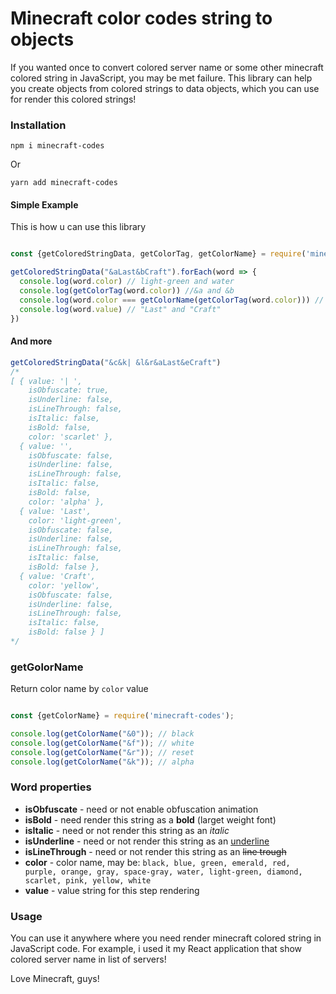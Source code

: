 # Minecraft color codes string to objects

If you wanted once to convert colored server name or some other minecraft colored string in JavaScript, you may be met failure. This library can help you create objects from colored strings to data objects, which you can use for render this colored strings!

### Installation

```shell
npm i minecraft-codes
```

Or

```shell
yarn add minecraft-codes
```

#### Simple Example

This is how u can use this library

```javascript

const {getColoredStringData, getColorTag, getColorName} = require('minecraft-codes');

getColoredStringData("&aLast&bCraft").forEach(word => {
  console.log(word.color) // light-green and water
  console.log(getColorTag(word.color)) //&a and &b
  console.log(word.color === getColorName(getColorTag(word.color))) // true true
  console.log(word.value) // "Last" and "Craft"
})

```

#### And more

```javascript
getColoredStringData("&c&k| &l&r&aLast&eCraft")
/*
[ { value: '| ',
    isObfuscate: true,
    isUnderline: false,
    isLineThrough: false,
    isItalic: false,
    isBold: false,
    color: 'scarlet' },
  { value: '',
    isObfuscate: false,
    isUnderline: false,
    isLineThrough: false,
    isItalic: false,
    isBold: false,
    color: 'alpha' },
  { value: 'Last',
    color: 'light-green',
    isObfuscate: false,
    isUnderline: false,
    isLineThrough: false,
    isItalic: false,
    isBold: false },
  { value: 'Craft',
    color: 'yellow',
    isObfuscate: false,
    isUnderline: false,
    isLineThrough: false,
    isItalic: false,
    isBold: false } ]
*/
```

### getGolorName

Return color name by `color` value

```javascript

const {getColorName} = require('minecraft-codes');

console.log(getColorName("&0")); // black
console.log(getColorName("&f")); // white
console.log(getColorName("&r")); // reset
console.log(getColorName("&k")); // alpha

```

### Word properties

- <b>isObfuscate</b> - need or not enable obfuscation animation
- <b>isBold</b> - need render this string as a <b>bold</b> (larget weight font)
- <b>isItalic</b> - need or not render this string as an <i>italic</i>
- <b>isUnderline</b> - need or not render this string as an <u>underline</u>
- <b>isLineThrough</b> - need or not render this string as an <strike>line trough</strike>
- <b>color</b> - color name, may be: `black, blue, green, emerald, red, purple, orange, gray, space-gray, water, light-green, diamond, scarlet, pink, yellow, white`
- <b>value</b> - value string for this step rendering

### Usage

You can use it anywhere where you need render minecraft colored string in JavaScript code.
For example, i used it my React application that show colored server name in list of servers!


Love Minecraft, guys!